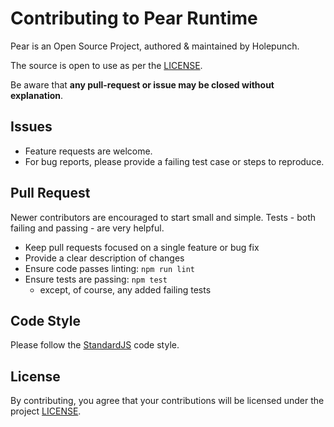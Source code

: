 # Contributing to Pear Runtime

Pear is an Open Source Project, authored & maintained by Holepunch. 

The source is open to use as per the [LICENSE](./LICENSE).
 
Be aware that **any pull-request or issue may be closed without explanation**.

## Issues

- Feature requests are welcome. 
- For bug reports, please provide a failing test case or steps to reproduce. 

## Pull Request

Newer contributors are encouraged to start small and simple. Tests - both failing and passing - are very helpful.

- Keep pull requests focused on a single feature or bug fix
- Provide a clear description of changes
- Ensure code passes linting: `npm run lint`
- Ensure tests are passing: `npm test`
  - except, of course, any added failing tests

## Code Style

Please follow the [StandardJS](https://standardjs.com/) code style.

## License

By contributing, you agree that your contributions will be licensed under the project [LICENSE](./LICENSE).